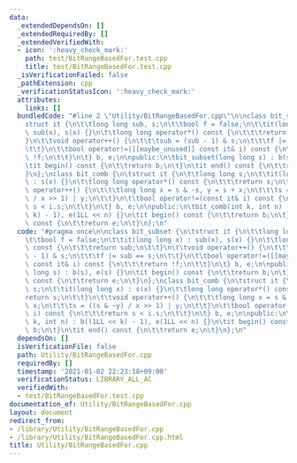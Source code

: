 ```yaml
---
data:
  _extendedDependsOn: []
  _extendedRequiredBy: []
  _extendedVerifiedWith:
  - icon: ':heavy_check_mark:'
    path: test/BitRangeBasedFor.test.cpp
    title: test/BitRangeBasedFor.test.cpp
  _isVerificationFailed: false
  _pathExtension: cpp
  _verificationStatusIcon: ':heavy_check_mark:'
  attributes:
    links: []
  bundledCode: "#line 2 \"Utility/BitRangeBasedFor.cpp\"\n\nclass bit_subset {\n\t\
    struct it {\n\t\tlong long sub, s;\n\t\tbool f = false;\n\t\tit(long long x) :\
    \ sub(x), s(x) {}\n\t\tlong long operator*() const {\n\t\t\treturn sub;\n\t\t\
    }\n\t\tvoid operator++() {\n\t\t\tsub = (sub - 1) & s;\n\t\t\tf |= sub == s;\n\
    \t\t}\n\t\tbool operator!=([[maybe_unused]] const it& i) const {\n\t\t\treturn\
    \ !f;\n\t\t}\n\t} b, e;\n\npublic:\n\tbit_subset(long long s) : b(s), e(s) {}\n\
    \tit begin() const {\n\t\treturn b;\n\t}\n\tit end() const {\n\t\treturn e;\n\t\
    }\n};\nclass bit_comb {\n\tstruct it {\n\t\tlong long s;\n\t\tit(long long x)\
    \ : s(x) {}\n\t\tlong long operator*() const {\n\t\t\treturn s;\n\t\t}\n\t\tvoid\
    \ operator++() {\n\t\t\tlong long x = s & -s, y = s + x;\n\t\t\ts = ((s & ~y)\
    \ / x >> 1) | y;\n\t\t}\n\t\tbool operator!=(const it& i) const {\n\t\t\treturn\
    \ s < i.s;\n\t\t}\n\t} b, e;\n\npublic:\n\tbit_comb(int k, int n) : b((1LL <<\
    \ k) - 1), e(1LL << n) {}\n\tit begin() const {\n\t\treturn b;\n\t}\n\tit end()\
    \ const {\n\t\treturn e;\n\t}\n};\n"
  code: "#pragma once\n\nclass bit_subset {\n\tstruct it {\n\t\tlong long sub, s;\n\
    \t\tbool f = false;\n\t\tit(long long x) : sub(x), s(x) {}\n\t\tlong long operator*()\
    \ const {\n\t\t\treturn sub;\n\t\t}\n\t\tvoid operator++() {\n\t\t\tsub = (sub\
    \ - 1) & s;\n\t\t\tf |= sub == s;\n\t\t}\n\t\tbool operator!=([[maybe_unused]]\
    \ const it& i) const {\n\t\t\treturn !f;\n\t\t}\n\t} b, e;\n\npublic:\n\tbit_subset(long\
    \ long s) : b(s), e(s) {}\n\tit begin() const {\n\t\treturn b;\n\t}\n\tit end()\
    \ const {\n\t\treturn e;\n\t}\n};\nclass bit_comb {\n\tstruct it {\n\t\tlong long\
    \ s;\n\t\tit(long long x) : s(x) {}\n\t\tlong long operator*() const {\n\t\t\t\
    return s;\n\t\t}\n\t\tvoid operator++() {\n\t\t\tlong long x = s & -s, y = s +\
    \ x;\n\t\t\ts = ((s & ~y) / x >> 1) | y;\n\t\t}\n\t\tbool operator!=(const it&\
    \ i) const {\n\t\t\treturn s < i.s;\n\t\t}\n\t} b, e;\n\npublic:\n\tbit_comb(int\
    \ k, int n) : b((1LL << k) - 1), e(1LL << n) {}\n\tit begin() const {\n\t\treturn\
    \ b;\n\t}\n\tit end() const {\n\t\treturn e;\n\t}\n};\n"
  dependsOn: []
  isVerificationFile: false
  path: Utility/BitRangeBasedFor.cpp
  requiredBy: []
  timestamp: '2021-01-02 22:23:18+09:00'
  verificationStatus: LIBRARY_ALL_AC
  verifiedWith:
  - test/BitRangeBasedFor.test.cpp
documentation_of: Utility/BitRangeBasedFor.cpp
layout: document
redirect_from:
- /library/Utility/BitRangeBasedFor.cpp
- /library/Utility/BitRangeBasedFor.cpp.html
title: Utility/BitRangeBasedFor.cpp
---
```

